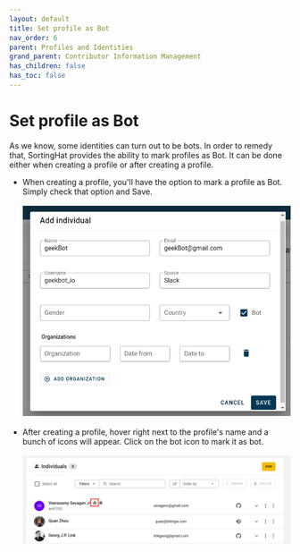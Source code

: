 ```yaml
---
layout: default
title: Set profile as Bot
nav_order: 6
parent: Profiles and Identities
grand_parent: Contributor Information Management
has_children: false
has_toc: false
---
```


# Set profile as Bot

As we know, some identities can turn out to be bots. In order to remedy that, SortingHat provides the ability to mark profiles as Bot. It can be done either when creating a profile or after creating a profile.<br>

- When creating a profile, you'll have the option to mark a profile as Bot. Simply check that option and Save.<br><br>
  ![setBot](./assets/setBot.png)<br><br>
- After creating a profile, hover right next to the profile's name and a bunch of icons will appear. Click on the bot icon to mark it as bot.<br><br>
  ![setBot2](./assets/setBot2.png)<br><br>
